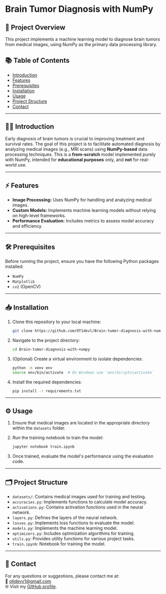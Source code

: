 # Brain Tumor Diagnosis with NumPy

## 🚀 **Project Overview**
This project implements a machine learning model to diagnose brain tumors from medical images, using NumPy as the primary data processing library.

## 📚 **Table of Contents**
- [Introduction](#introduction)
- [Features](#features)
- [Prerequisites](#prerequisites)
- [Installation](#installation)
- [Usage](#usage)
- [Project Structure](#project-structure)
- [Contact](#contact)

---

## 🧑‍⚕️ **Introduction**
Early diagnosis of brain tumors is crucial to improving treatment and survival rates. The goal of this project is to facilitate automated diagnosis by analyzing medical images (e.g., MRI scans) using **NumPy-based** data processing techniques. This is a **from-scratch** model implemented purely with NumPy, intended for **educational purposes** only, and **not** for real-world use.

---

## ⚡ **Features**
- **Image Processing:** Uses NumPy for handling and analyzing medical images.
- **Custom Models:** Implements machine learning models without relying on high-level frameworks.
- **Performance Evaluation:** Includes metrics to assess model accuracy and efficiency.

---

## 🛠️ **Prerequisites**
Before running the project, ensure you have the following Python packages installed:

- `NumPy`
- `Matplotlib`
- `cv2` (OpenCV)

---

## 📥 **Installation**

1. Clone this repository to your local machine:

   ```bash
   git clone https://github.com/OT1devl/Brain-tumor-diagnosis-with-numpy.git
   ```

2. Navigate to the project directory:

   ```bash
   cd Brain-tumor-diagnosis-with-numpy
   ```

3. (Optional) Create a virtual environment to isolate dependencies:

   ```bash
   python -m venv env
   source env/bin/activate  # On Windows use `env\Scripts\activate`
   ```

4. Install the required dependencies:

   ```bash
   pip install -r requirements.txt
   ```

---

## ⚙️ **Usage**

1. Ensure that medical images are located in the appropriate directory within the `datasets` folder.

2. Run the training notebook to train the model:

   ```bash
   jupyter notebook train.ipynb
   ```

3. Once trained, evaluate the model's performance using the evaluation code.

---

## 🗂️ **Project Structure**

- `datasets/`: Contains medical images used for training and testing.
- `accuracies.py`: Implements functions to calculate model accuracy.
- `activations.py`: Contains activation functions used in the neural network.
- `layers.py`: Defines the layers of the neural network.
- `losses.py`: Implements loss functions to evaluate the model.
- `models.py`: Implements the machine learning model.
- `optimizers.py`: Includes optimization algorithms for training.
- `utils.py`: Provides utility functions for various project tasks.
- `train.ipynb`: Notebook for training the model.

---

## 📱 **Contact**

For any questions or suggestions, please contact me at:  
📧 [otidevv1@gmail.com](mailto:otidevv1@gmail.com)  
🌐 Visit my [GitHub profile](https://github.com/OT1devl).

